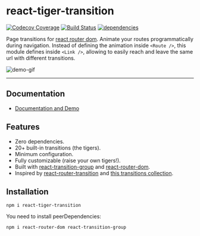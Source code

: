 # react-tiger-transition

[![Codecov Coverage](https://img.shields.io/codecov/c/github/pedrobern/react-tiger-transition/master.svg?style=flat-square)](https://codecov.io/gh/pedrobern/react-tiger-transition/)
[![Build Status](https://travis-ci.com/PedroBern/react-tiger-transition.svg?branch=master)](https://travis-ci.com/PedroBern/react-tiger-transition)
[![dependencies](https://david-dm.org/pedrobern/react-tiger-transition.svg)](https://github.com/PedroBern/react-tiger-transition)

Page transitions for [react router dom](https://www.npmjs.com/package/react-router-dom). Animate your routes programmatically during navigation. Instead of defining the animation inside `<Route />`, this module defines inside `<Link />`, allowing to easily reach and leave the same url with different transitions.

![demo-gif](https://github.com/PedroBern/react-tiger-transition/raw/master/demo.gif)
___

## Documentation

- [Documentation and Demo](https://pedrobern.github.io/react-tiger-transition)

## Features

- Zero dependencies.
- 20+ built-in transitions (the tigers).
- Minimum configuration.
- Fully customizable (raise your own tigers!).
- Built with [react-transition-group](https://github.com/reactjs/react-transition-group) and [react-router-dom](https://github.com/ReactTraining/react-router).
- Inspired by [react-router-transition](https://github.com/maisano/react-router-transition) and [this transitions collection](https://tympanus.net/codrops/2013/05/07/a-collection-of-page-transitions/).

## Installation

```
npm i react-tiger-transition
```

You need to install peerDependencies:

```
npm i react-router-dom react-transition-group
```
